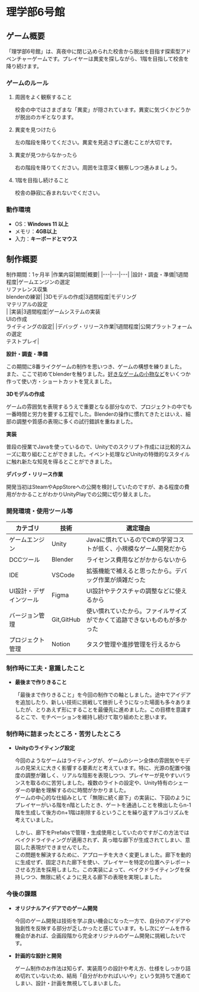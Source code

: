 # 理学部6号館

## ゲーム概要
「理学部6号館」は、真夜中に閉じ込められた校舎から脱出を目指す探索型アドベンチャーゲームです。プレイヤーは異変を探しながら、1階を目指して校舎を降り続けます。

### ゲームのルール
1. 周囲をよく観察すること

    校舎の中ではさまざまな「異変」が隠されています。異変に気づくかどうかが脱出のカギとなります。

2. 異変を見つけたら
   
    左の階段を降りてください。異変を見逃さずに進むことが大切です。

3. 異変が見つからなかったら
   
    右の階段を降りてください。周囲を注意深く観察しつつ進みましょう。

4. 1階を目指し続けること
    
    校舎の静寂に呑まれないでください。

### 動作環境
- OS：**Windows 11 以上**
- メモリ：**4GB以上**
- 入力：**キーボードとマウス**

## 制作概要

制作期間：1ヶ月半
|作業内容|期間|概要|
|---|---|---|
|設計・調査・準備|1週間程度|ゲームエンジンの選定<br>リファレンス収集<br>blenderの練習|
|3Dモデルの作成|3週間程度|モデリング<br>マテリアルの設定<br>|
|実装|3週間程度|ゲームシステムの実装<br>UIの作成<br>ライティングの設定|
|デバッグ・リリース作業|1週間程度|公開プラットフォームの選定<br>テストプレイ|



**設計・調査・準備**

この期間に8番ライクゲームの制作を思いつき、ゲームの構想を練りました。<br>
また、ここで初めてblenderを触りました。[好きなゲームの小物など](https://www.youtube.com/watch?v=Fn1xVMwmWrQ)をいくつか作って使い方・ショートカットを覚えました。<br>



**3Dモデルの作成**

ゲームの雰囲気を表現するうえで重要となる部分なので、プロジェクトの中でも一番時間と労力を要する工程でした。Blenderの操作に慣れてきたとはいえ、細部の調整や質感の表現に多くの試行錯誤を重ねました。

**実装**

普段の授業でJavaを使っているので、Unityでのスクリプト作成には比較的スムーズに取り組むことができました。イベント処理などUnityの特徴的なスタイルに触れ新たな知見を得るとことができました。

**デバッグ・リリース作業**

開発当初はSteamやAppStoreへの公開を検討していたのですが、ある程度の費用がかかることがわかりUnityPlayでの公開に切り替えました。



### 開発環境・使用ツール等

|カテゴリ|技術|選定理由|
|---|---|---|
|ゲームエンジン|Unity|Javaに慣れているのでC#の学習コストが低く、小規模なゲーム開発だから|
|DCCツール|Blender|ライセンス費用などがかからないから|
|IDE|VSCode|拡張機能で補えると思ったから。デバッグ作業が煩雑だった|
|UI設計・デザインツール|Figma|UI設計やテクスチャの調整などに使えるから|
|バージョン管理|Git,GitHub|使い慣れていたから。ファイルサイズがでかくて追跡できないものもが多かった|
|プロジェクト管理|Notion|タスク管理や進捗管理を行えるから|


### 制作時に工夫・意識したこと


- **最後まで作りきること**
    
    「最後まで作りきること」を今回の制作での軸としました。途中でアイデアを追加したり、新しい技術に挑戦して挫折しそうになった場面も多々ありましたが、とりあえず形にすることを最優先に進めました。この目標を意識するとこで、モチベーションを維持し続けて取り組めたと思います。

### 制作時に詰まったところ・苦労したところ


- **Unityのライティング設定**

    今回のようなゲームはライティングが、ゲームのシーン全体の雰囲気やモデルの見栄えに大きく影響する要素だと考えています。特に、光源の配置や強度の調整が難しく、リアルな陰影を表現しつつ、プレイヤーが見やすいバランスを取るのに苦労しました。複数のライトの設定や、Unity特有のシェーダーの挙動を理解するのに時間がかかりました。<br>
    ゲームの中心的な仕組みとして「無限に続く廊下」の実装に、下図のようにプレイヤーがいる階をn階としたとき、ゲートを通過しことを検出したらn-1階を生成して後方のn+1階は削除するということを繰り返すアルゴリズムを考えていました。<br>
    
    しかし、廊下をPrefabsで管理・生成使用としていたのですがこの方法ではベイクドライティングが適用されず、真っ暗な廊下が生成されてしまい、意図した表現ができませんでした。<br>
    この問題を解決するために、アプローチを大きく変更しました。廊下を動的に生成せず、固定された廊下を使い、プレイヤーを特定の位置へテレポートさせる方法を採用しました。この実装によって、ベイクドライティングを保持しつつ、無限に続くように見える廊下の表現を実現しました。

### 今後の課題


- **オリジナルアイデアでのゲーム開発**
    
    今回のゲーム開発は技術を学ぶ良い機会になった一方で、自分のアイデアや独創性を反映する部分が乏しかったと感じています。もし次にゲームを作る機会があれば、企画段階から完全オリジナルのゲーム開発に挑戦したいです。

- **計画的な設計と開発**

    ゲーム制作のお作法は知らず、実装周りの設計や考え方、仕様をしっかり詰め切れていないため、結局「自分がわかればいいや」という気持ちで進めてしまい、設計・計画を無視してしまいました。